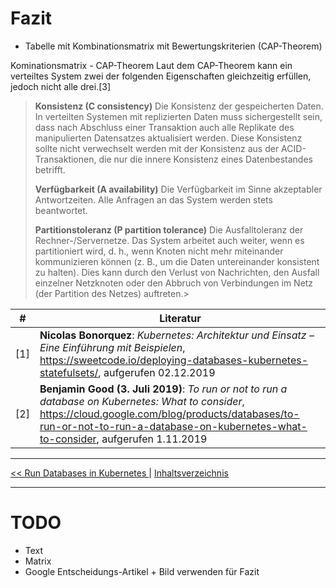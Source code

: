 # Fazit

- Tabelle mit Kombinationsmatrix mit Bewertungskriterien (CAP-Theorem)

Kominationsmatrix - CAP-Theorem
Laut dem CAP-Theorem kann ein verteiltes System zwei der folgenden Eigenschaften gleichzeitig erfüllen, jedoch nicht alle drei.[3]

> **Konsistenz (C consistency)**
> Die Konsistenz der gespeicherten Daten. In verteilten Systemen mit replizierten Daten muss sichergestellt sein, dass nach Abschluss einer Transaktion auch alle Replikate des manipulierten Datensatzes aktualisiert werden. Diese Konsistenz sollte nicht verwechselt werden mit der Konsistenz aus der ACID-Transaktionen, die nur die innere Konsistenz eines Datenbestandes betrifft.
>
> **Verfügbarkeit (A availability)**
> Die Verfügbarkeit im Sinne akzeptabler Antwortzeiten. Alle Anfragen an das System werden stets beantwortet.
>
> **Partitionstoleranz (P partition tolerance)**
> Die Ausfalltoleranz der Rechner-/Servernetze. Das System arbeitet auch weiter, wenn es partitioniert wird, d. h., wenn Knoten nicht mehr miteinander kommunizieren können (z. B., um die Daten untereinander konsistent zu halten). Dies kann durch den Verlust von Nachrichten, den Ausfall einzelner Netzknoten oder den Abbruch von Verbindungen im Netz (der Partition des Netzes) auftreten.>

| #   | Literatur                                                                                                                                                                                                                                  |
| --- | ------------------------------------------------------------------------------------------------------------------------------------------------------------------------------------------------------------------------------------------ |
| [1] | **Nicolas Bonorquez**: _Kubernetes: Architektur und Einsatz – Eine Einführung mit Beispielen_, https://sweetcode.io/deploying-databases-kubernetes-statefulsets/, aufgerufen 02.12.2019                                                    |
| [2] | **Benjamin Good (3. Juli 2019)**: _To run or not to run a database on Kubernetes: What to consider_, https://cloud.google.com/blog/products/databases/to-run-or-not-to-run-a-database-on-kubernetes-what-to-consider, aufgerufen 1.11.2019 |

---

[<< Run Databases in Kubernetes ](4_dbInK8s.md) | [Inhaltsverzeichnis](README.md)

---

# TODO

- Text
- Matrix
- Google Entscheidungs-Artikel + Bild verwenden für Fazit
